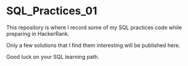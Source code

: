 # SQL_Practices_01

This repository is where I record some of my SQL practices code while preparing in HackerRank.

Only a few solutions that I find them interesting will be published here.

Good luck on your SQL learning path.
